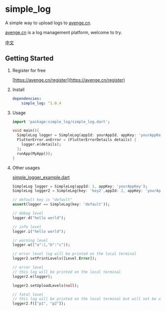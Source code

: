 # simple_log

A simple way to upload logs to [avenge.cn](https://avenge.cn).

[avenge.cn](https://avenge.cn) is a log management platform, welcome to try.

[中文](README_zh-CN.md)

## Getting Started

1. Register for free

   [https://avenge.cn/register](https://avenge.cn/register)
2. Install
   ```yaml
   dependencies:
       simple_log: ^1.0.4
   ```
3. Usage
   ```dart
   import 'package:simple_log/simple_log.dart';

   void main(){
     SimpleLog logger = SimpleLog(appId: yourAppId, appKey: 'yourAppKey');
     FlutterError.onError = (FlutterErrorDetails details) {
       logger.e(details);
     };
     runApp(MyApp());
   }
    ```
4. Other usages

   [simple_logger_example.dart](example/simple_logger_example.dart)
    ```dart
   SimpleLog logger = SimpleLog(appId: 1, appKey: 'yourAppKey');
   SimpleLog logger2 = SimpleLog(key: 'key2',appId: 2, appKey: 'yourAppKey2');
   
   // default key is "default"
   assert(logger == SimpleLog(key: 'default'));
   
   // debug level
   logger.d("hello world");
   
   // info level
   logger.i("hello world");
   
   // warning level
   logger.w({"a":1,"b":"c"}); 
   
   // error level log will be printed on the local terminal
   logger2.setPrintLevels([Level.Error]);
   
   // error level
   // this log will be printed on the local terminal
   logger2.e(logger); 
   
   logger2.setUploadLevels(null);
   
   // fatal level
   // this log will be printed on the local terminal but will not be uploaded
   logger2.f(["p1", "p2"]); 
    ```
